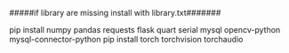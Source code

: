#####if library are missing install with library.txt#######

pip install numpy pandas requests flask quart serial mysql opencv-python mysql-connector-python
pip install torch torchvision torchaudio
